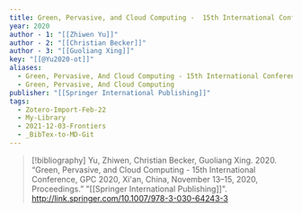 ```yaml
---
title: Green, Pervasive, and Cloud Computing -  15th International Conference, GPC 2020, Xi'an, China, November 13–15, 2020, Proceedings
year: 2020
author - 1: "[[Zhiwen Yu]]"
author - 2: "[[Christian Becker]]"
author - 3: "[[Guoliang Xing]]"
key: "[[@Yu2020-ot]]"
aliases:
  - Green, Pervasive, And Cloud Computing - 15th International Conference, Gpc 2020, Xi'an, China, November 13–15, 2020, Proceedings
  - Green, Pervasive, And Cloud Computing
publisher: "[[Springer International Publishing]]"
tags:
  - Zotero-Import-Feb-22
  - My-Library
  - 2021-12-03-Frontiers
  - _BibTex-to-MD-Git
---
```


> [!bibliography]
> Yu, Zhiwen, Christian Becker, Guoliang Xing. 2020. “Green, Pervasive, and Cloud Computing -  15th International Conference, GPC 2020, Xi'an, China, November 13–15, 2020, Proceedings.” "[[Springer International Publishing]]". http://link.springer.com/10.1007/978-3-030-64243-3